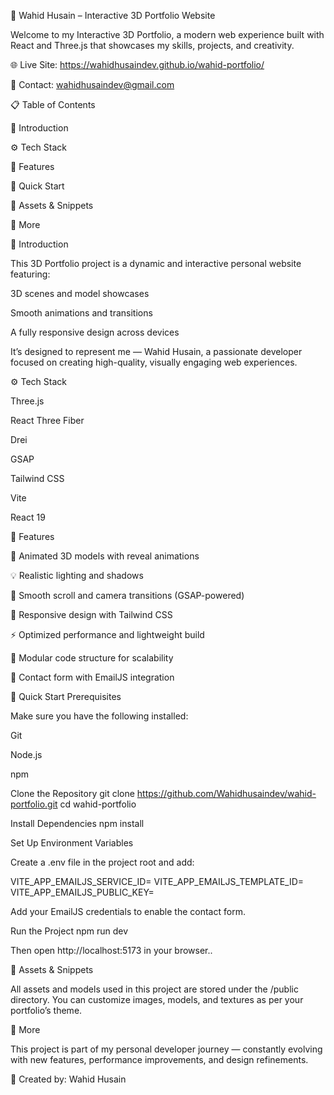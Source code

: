 🚀 Wahid Husain – Interactive 3D Portfolio Website

Welcome to my Interactive 3D Portfolio, a modern web experience built with React and Three.js that showcases my skills, projects, and creativity.

🌐 Live Site: https://wahidhusaindev.github.io/wahid-portfolio/

📧 Contact: wahidhusaindev@gmail.com

📋 Table of Contents

🤖 Introduction

⚙️ Tech Stack

🔋 Features

🤸 Quick Start

🔗 Assets & Snippets

🚀 More

🤖 Introduction

This 3D Portfolio project is a dynamic and interactive personal website featuring:

3D scenes and model showcases

Smooth animations and transitions

A fully responsive design across devices

It’s designed to represent me — Wahid Husain, a passionate developer focused on creating high-quality, visually engaging web experiences.

⚙️ Tech Stack

Three.js

React Three Fiber

Drei

GSAP

Tailwind CSS

Vite

React 19

🔋 Features

🎨 Animated 3D models with reveal animations

💡 Realistic lighting and shadows

🔁 Smooth scroll and camera transitions (GSAP-powered)

📱 Responsive design with Tailwind CSS

⚡ Optimized performance and lightweight build

🧩 Modular code structure for scalability

💬 Contact form with EmailJS integration

🤸 Quick Start
Prerequisites

Make sure you have the following installed:

Git

Node.js

npm

Clone the Repository
git clone https://github.com/Wahidhusaindev/wahid-portfolio.git
cd wahid-portfolio

Install Dependencies
npm install

Set Up Environment Variables

Create a .env file in the project root and add:

VITE_APP_EMAILJS_SERVICE_ID=
VITE_APP_EMAILJS_TEMPLATE_ID=
VITE_APP_EMAILJS_PUBLIC_KEY=


Add your EmailJS credentials to enable the contact form.

Run the Project
npm run dev


Then open http://localhost:5173
 in your browser..

🔗 Assets & Snippets

All assets and models used in this project are stored under the /public directory.
You can customize images, models, and textures as per your portfolio’s theme.

🚀 More

This project is part of my personal developer journey — constantly evolving with new features, performance improvements, and design refinements.

💼 Created by: Wahid Husain
